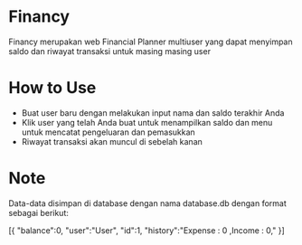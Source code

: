 # Financy
Financy merupakan web Financial Planner multiuser yang dapat menyimpan saldo dan riwayat transaksi untuk masing masing user

# How to Use
- Buat user baru dengan melakukan input nama dan saldo terakhir Anda
- Klik user yang telah Anda buat untuk menampilkan saldo dan menu untuk mencatat pengeluaran dan pemasukkan
- Riwayat transaksi akan muncul di sebelah kanan

# Note
Data-data disimpan di database dengan nama database.db dengan format sebagai berikut:

[{
  "balance":0,
  "user":"User",
  "id":1,
  "history":"Expense : 0 ,Income : 0,"
}]
